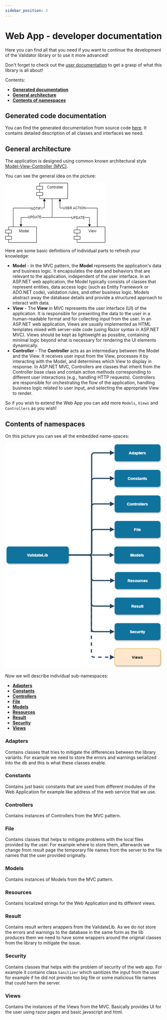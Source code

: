 ```yaml
---
sidebar_position: 3
---
```

# Web App - developer documentation

Here you can find all that you need if you want to continue the development of the Validator library or to 
use it more advanced!

Don't forget to check out the [user documentation](../user/) to get a grasp of what this library is all about!

Contents:
- **[Generated documentation](#generated-code-documentation)**
- **[General architecture](#general-architecture)**
- **[Contents of namespaces](#contents-of-namespaces)**

## Generated code documentation 
You can find the generated documentation from source code [here](pathname:///generated_docs/web_app/generated/html/index.html).
It contains detailed description of all classes and interfaces we need.

## General architecture

The application is designed using common known architectural style [Model-View-Controller (MVC)](https://en.wikipedia.org/wiki/Model%E2%80%93view%E2%80%93controller).

You can see the general idea on the picture:

![MVC](img/MVC.png)

Here are some basic definitions of individual parts to refresh your knowledge:
- **Model** - In the MVC pattern, the **Model** represents the application's data and business logic. It encapsulates the data and behaviors that are relevant to the application, independent of the user interface. In an ASP.NET web application, the Model typically consists of classes that represent entities, data access logic (such as Entity Framework or ADO.NET code), validation rules, and other business logic. Models abstract away the database details and provide a structured approach to interact with data.
- **View** - The **View** in MVC represents the user interface (UI) of the application. It is responsible for presenting the data to the user in a human-readable format and for collecting input from the user. In an ASP.NET web application, Views are usually implemented as HTML templates mixed with server-side code (using Razor syntax in ASP.NET MVC). Views should be kept as lightweight as possible, containing minimal logic beyond what is necessary for rendering the UI elements dynamically.
- **Controller** - The **Controller** acts as an intermediary between the Model and the View. It receives user input from the View, processes it by interacting with the Model, and determines which View to display in response. In ASP.NET MVC, Controllers are classes that inherit from the Controller base class and contain action methods corresponding to different user interactions (e.g., handling HTTP requests). Controllers are responsible for orchestrating the flow of the application, handling business logic related to user input, and selecting the appropriate View to render.


So if you wish to extend the Web App you can add more `Models`, `Views` and `Controllers` as you wish!

## Contents of namespaces

On this picture you can see all the embedded name-spaces:

![validateWebAppNS](img/validateWebAppNs.png)

Now we will describe individual sub-namespaces:
- **[Adapters](#adapters)**
- **[Constants](#constants)**
- **[Controllers](#controllers)**
- **[File](#file)**
- **[Models](#models)**
- **[Resources](#resources)**
- **[Result](#result)**
- **[Security](#security)**
- **[Views](#views)**

### Adapters

Contains classes that tries to mitigate the differences between the library variants. For example we need to store the errors and warnings serialized into the db and this is what these classes enable.

### Constants

Contains just basic constants that are used from different modules of the Web Application for example like address of the web service that we use.

### Controllers

Contains instances of Controllers from the MVC pattern.

### File

Contains classes that helps to mitigate problems with the local files provided by the user. For example where to store them, afterwards we change from result page the temporary file names from the server to the file names that the user provided originally.

### Models

Contains instances of Models from the MVC pattern.

### Resources

Contains localized strings for the Web Application and its different views.

### Result

Contains result writers wrappers from the ValidateLib. As we do not store the errors and warnings to the database in the same form as the lib produces them we need to have some wrappers around the original classes from the library to mitigate the issue.

### Security

Contains classes that helps with the problem of security of the web app.
For example it contains class `Sanitizer` which sanitizes the input from the user for example if he did not provide too big file or some malicious file names that could harm the server.

### Views

Contains the instances of the Views from the MVC. Basically provides UI for the user using razor pages and basic javascript and html.
